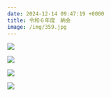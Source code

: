 ```yaml
---
date: 2024-12-14 09:47:19 +0000
title: 令和６年度　納会
image: /img/359.jpg
---
```

![](/img/360.jpg)

![](/img/361.jpg)

![](/img/362.jpg)

![](/img/363.jpg)
